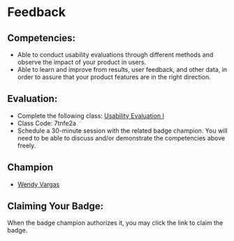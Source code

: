 # Feedback

## Competencies:
* Able to conduct usability evaluations through different methods and observe the impact of your product in users. 
* Able to learn and improve from results, user feedback, and other data, in order to assure that your product features are in the right direction. 

## Evaluation:
* Complete the following class: [Usability Evaluation I](https://classroom.google.com/c/NzU2OTM5ODc0MTRa)
* Class Code: 7tnfe2a
* Schedule a 30-minute session with the related badge champion. You will need to be able to discuss and/or demonstrate the competencies above freely. 

## Champion

* [Wendy Vargas](mailto:wendy.vargas@acklenavenue.com)

## Claiming Your Badge:
When the badge champion authorizes it, you may click the link to claim the badge.